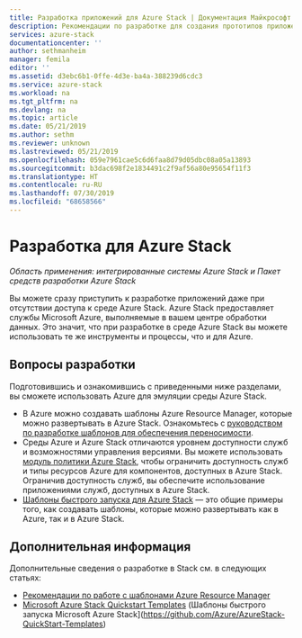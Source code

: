 ```yaml
---
title: Разработка приложений для Azure Stack | Документация Майкрософт
description: Рекомендации по разработке для создания прототипов приложений в Azure Stack с использованием служб Azure.
services: azure-stack
documentationcenter: ''
author: sethmanheim
manager: femila
editor: ''
ms.assetid: d3ebc6b1-0ffe-4d3e-ba4a-388239d6cdc3
ms.service: azure-stack
ms.workload: na
ms.tgt_pltfrm: na
ms.devlang: na
ms.topic: article
ms.date: 05/21/2019
ms.author: sethm
ms.reviewer: unknown
ms.lastreviewed: 05/21/2019
ms.openlocfilehash: 059e7961cae5c6d6faa8d79d05dbc08a05a13893
ms.sourcegitcommit: b3dac698f2e1834491c2f9af56a80e95654f11f3
ms.translationtype: HT
ms.contentlocale: ru-RU
ms.lasthandoff: 07/30/2019
ms.locfileid: "68658566"
---
```

# <a name="develop-for-azure-stack"></a>Разработка для Azure Stack

*Область применения: интегрированные системы Azure Stack и Пакет средств разработки Azure Stack*

Вы можете сразу приступить к разработке приложений даже при отсутствии доступа к среде Azure Stack. Azure Stack предоставляет службы Microsoft Azure, выполняемые в вашем центре обработки данных. Это значит, что при разработке в среде Azure Stack вы можете использовать те же инструменты и процессы, что и для Azure.

## <a name="development-considerations"></a>Вопросы разработки

Подготовившись и ознакомившись с приведенными ниже разделами, вы сможете использовать Azure для эмуляции среды Azure Stack.

* В Azure можно создавать шаблоны Azure Resource Manager, которые можно развертывать в Azure Stack. Ознакомьтесь с [руководством по разработке шаблонов для обеспечения переносимости](azure-stack-develop-templates.md).
* Среды Azure и Azure Stack отличаются уровнем доступности служб и возможностями управления версиями. Вы можете использовать [модуль политики Azure Stack](azure-stack-policy-module.md), чтобы ограничить доступность служб и типы ресурсов Azure для компонентов, доступных в Azure Stack. Ограничив доступность служб, вы обеспечите использование приложениями служб, доступных в Azure Stack.
* [Шаблоны быстрого запуска для Azure Stack](https://github.com/Azure/AzureStack-QuickStart-Templates) — это общие примеры того, как создавать шаблоны, которые можно развертывать как в Azure, так и в Azure Stack.

## <a name="next-steps"></a>Дополнительная информация

Дополнительные сведения о разработке в Stack см. в следующих статьях:

* [Рекомендации по работе с шаблонами Azure Resource Manager](azure-stack-develop-templates.md)
* [Microsoft Azure Stack Quickstart Templates](https://github.com/Azure/AzureStack-QuickStart-Templates) (Шаблоны быстрого запуска Microsoft Azure Stack](https://github.com/Azure/AzureStack-QuickStart-Templates)